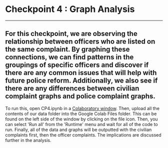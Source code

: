 # Checkpoint 4 : Graph Analysis
---

For this checkpoint, we are observing the relationship between officers who are listed on the same complaint. By graphing these connections, we can find patterns in the groupings of specific officers and discover if there are any common issues that will help with future police reform. Additionally, we also see if there are any differences between civilian complaint graphs and police complaint graphs.
---
To run this, open CP4.ipynb in a [Colaboratory window](https://colab.research.google.com/). Then, upload all the contents of our data folder into the Google Colab Files folder. This can be found on the left side of the window by clicking on the file icon. Then, you can select 'Run all' from the 'Runtime' menu and wait for all of the code to run. Finally, all of the data and graphs will be outputted with the civilian complaints first, then the officer complaints. The implications are discussed further in the analysis.
